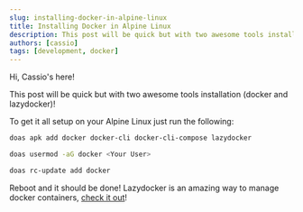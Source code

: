 ```yaml
---
slug: installing-docker-in-alpine-linux
title: Installing Docker in Alpine Linux
description: This post will be quick but with two awesome tools installation (docker and lazydocker)!
authors: [cassio]
tags: [development, docker]
---
```


Hi, Cassio's here!

This post will be quick but with two awesome tools installation (docker and lazydocker)!

<!-- truncate -->

To get it all setup on your Alpine Linux just run the following:

```sh
doas apk add docker docker-cli docker-cli-compose lazydocker

doas usermod -aG docker <Your User>

doas rc-update add docker
```

Reboot and it should be done! Lazydocker is an amazing way to manage docker containers, [check it out](https://github.com/jesseduffield/lazydocker)!
